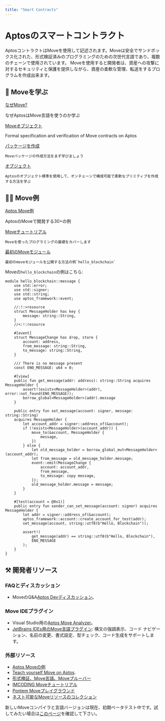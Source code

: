 ```yaml
---
title: "Smart Contracts"
---
```


<!-- import { RemoteCodeblock, permalinkFetch, Card, Cards } from '@components/index'
import { Callout } from 'nextra/components' -->

<!-- export async function getStaticProps() {
  return await permalinkFetch([
    'https://github.com/aptos-labs/aptos-core/blob/77e1d222ebc5e7294e115e0d090c001da1d0e072/aptos-move/move-examples/hello_blockchain/sources/hello_blockchain.move#L1-L59'
  ])
} -->

# Aptosのスマートコントラクト

AptosコントラクトはMoveを使用して記述されます。Moveは安全でサンドボックス化された、形式検証済みのプログラミングのための次世代言語であり、複数のチェーンで使用されています。
Moveを使用すると開発者は、資産への攻撃に対するセキュリティと保護を提供しながら、資産の柔軟な管理、転送をするプログラムを作成出来ます。

## 📖 Moveを学ぶ


[なぜMove?](https://aptos.dev/en/build/smart-contracts/why-move)
    
  なぜAptosはMove言語を使うのか学ぶ
 
[Moveオブジェクト](https://aptos.dev/en/build/smart-contracts/objects)
   
   Formal specification and verification of Move contracts on Aptos

[パッケージを作成](https://aptos.dev/en/build/smart-contracts/create-package)
    
    Moveパッケージの作成方法をまず学びましょう

[オブジェクト]()
    
    Aptosのオブジェクト標準を使用して、オンチェーンで構成可能で柔軟なプリミティブを作成する方法を学ぶ
 

## 👨‍💻 Move例

[Aptos Move例](https://github.com/aptos-labs/aptos-core/tree/main/aptos-move/move-examples)
   
   AptosのMoveで開発する30+の例

[Moveチュートリアル](https://github.com/aptos-labs/aptos-core/tree/main/aptos-move/move-examples/move-tutorial)
    
    Moveを使ったプログラミングの基礎をカバーします
  
[最初のMoveモジュール](https://aptos.dev/en/build/guides/first-move-module)
    
    最初のmoveモジュールを公開する方法の例`hello_blockchain`
  

Moveの`hello_blockchain`の例はこちら:

<RemoteCodeblock 
  permalink="https://github.com/aptos-labs/aptos-core/blob/77e1d222ebc5e7294e115e0d090c001da1d0e072/aptos-move/move-examples/hello_blockchain/sources/hello_blockchain.move#L1-L59" 
/>

```move filename="hello_blockchain.move"
module hello_blockchain::message {
    use std::error;
    use std::signer;
    use std::string;
    use aptos_framework::event;

    //:!:>resource
    struct MessageHolder has key {
        message: string::String,
    }
    //<:!:resource

    #[event]
    struct MessageChange has drop, store {
        account: address,
        from_message: string::String,
        to_message: string::String,
    }

    /// There is no message present
    const ENO_MESSAGE: u64 = 0;

    #[view]
    public fun get_message(addr: address): string::String acquires MessageHolder {
        assert!(exists<MessageHolder>(addr), error::not_found(ENO_MESSAGE));
        borrow_global<MessageHolder>(addr).message
    }

    public entry fun set_message(account: signer, message: string::String)
    acquires MessageHolder {
        let account_addr = signer::address_of(&account);
        if (!exists<MessageHolder>(account_addr)) {
            move_to(&account, MessageHolder {
                message,
            })
        } else {
            let old_message_holder = borrow_global_mut<MessageHolder>(account_addr);
            let from_message = old_message_holder.message;
            event::emit(MessageChange {
                account: account_addr,
                from_message,
                to_message: copy message,
            });
            old_message_holder.message = message;
        }
    }

    #[test(account = @0x1)]
    public entry fun sender_can_set_message(account: signer) acquires MessageHolder {
        let addr = signer::address_of(&account);
        aptos_framework::account::create_account_for_test(addr);
        set_message(account, string::utf8(b"Hello, Blockchain"));

        assert!(
            get_message(addr) == string::utf8(b"Hello, Blockchain"),
            ENO_MESSAGE
        );
    }
}
```

## ⚒️ 開発者リソース

### FAQとディスカッション

- MoveのQ&A[Aptos Devディスカッション](https://github.com/aptos-labs/aptos-developer-discussions/discussions)。

### Move IDEプラグイン

- Visual Studio用の[Aptos Move Analyzer](https://marketplace.visualstudio.com/items?itemName=MoveBit.aptos-move-analyzer)。
- [JetBrains IDEs用のMove言語プラグイン](https://plugins.jetbrains.com/plugin/14721-move-language): 構文の強調表示、コード ナビゲーション、名前の変更、書式設定、型チェック、コード生成をサポートします。

### 外部リソース

- [Aptos Moveの例](https://move-developers-dao.gitbook.io/aptos-move-by-example)
- [Teach yourself Move on Aptos](https://github.com/econia-labs/teach-yourself-move).
- [形式検証、Move言語、Moveプルーバー](https://www.certik.com/resources/blog/2wSOZ3mC55AB6CYol6Q2rP-formal-verification-the-move-language-and-the-move-prover)
- [IMCODING Moveチュートリアル](https://www.imcoding.online/tutorials?tag=Aptos)
- [Pontem Moveプレイグラウンド](https://playground.pontem.network/)
- [ネスト可能なMoveリソースのコレクション](https://github.com/taoheorg/taohe)

新しいMoveコンパイラと言語バージョンは現在、初期ベータテスト中です。試してみたい場合は[このページ](https://aptos.dev/en/build/smart-contracts/compiler_v2)を確認して下さい。

